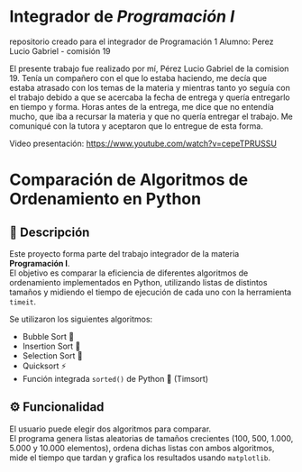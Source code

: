 # Integrador de *Programación I*
repositorio creado para el integrador de Programación 1
Alumno: Perez Lucio Gabriel - comisión 19

El presente trabajo fue realizado por mí, Pérez Lucio Gabriel de la comision 19. Tenía un compañero con el que lo estaba haciendo, me decía que estaba atrasado con los temas de la materia y mientras tanto yo seguía con el trabajo debido a que se acercaba la fecha de entrega y quería entregarlo en tiempo y forma.
Horas antes de la entrega, me dice que no entendía mucho, que iba a recursar la materia y que no quería entregar el trabajo. Me comuniqué con la tutora y aceptaron que lo entregue de esta forma.

Video presentación: https://www.youtube.com/watch?v=cepeTPRUSSU

# Comparación de Algoritmos de Ordenamiento en Python

## 📌 Descripción

Este proyecto forma parte del trabajo integrador de la materia **Programación I**.  
El objetivo es comparar la eficiencia de diferentes algoritmos de ordenamiento implementados en Python, utilizando listas de distintos tamaños y midiendo el tiempo de ejecución de cada uno con la herramienta `timeit`.

Se utilizaron los siguientes algoritmos:

- Bubble Sort 🫧
- Insertion Sort 🧩
- Selection Sort 🎯
- Quicksort ⚡
- Función integrada `sorted()` de Python 🐍 (Timsort)

## ⚙️ Funcionalidad

El usuario puede elegir dos algoritmos para comparar.  
El programa genera listas aleatorias de tamaños crecientes (100, 500, 1.000, 5.000 y 10.000 elementos), ordena dichas listas con ambos algoritmos, mide el tiempo que tardan y grafica los resultados usando `matplotlib`.
